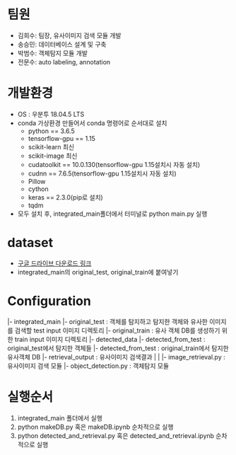 

# 팀원
- 김희수: 팀장, 유사이미지 검색 모듈 개발
- 송승민: 데이터베이스 설계 및 구축
- 박범수: 객체탐지 모듈 개발
- 전문수: auto labeling, annotation



# 개발환경
- OS : 우분투 18.04.5 LTS
- conda 가상환경 만들어서 conda 명령어로 순서대로 설치
  - python == 3.6.5
  - tensorflow-gpu == 1.15
  - scikit-learn 최신
  - scikit-image 최신
  - cudatoolkit == 10.0.130(tensorflow-gpu 1.15설치시 자동 설치)
  - cudnn == 7.6.5(tensorflow-gpu 1.15설치시 자동 설치)
  - Pillow
  - cython
  - keras == 2.3.0(pip로 설치)
  - tqdm
- 모두 설치 후, integrated_main폴더에서 터미널로 python main.py 실행

# dataset
- [구글 드라이브 다운로드 링크](https://docs.google.com/uc?export=download&id=1LUcWabcn_bu5u9iSkQN7LKuIzLStX832?usp=sharing)
- integrated_main의 original_test, original_train에 붙여넣기

# Configuration
|- integrated_main
 |- original_test : 객체를 탐지하고 탐지한 객체와 유사한 이미지를 검색할 test input 이미지 디렉토리
 |- original_train : 유사 객체 DB를 생성하기 위한 train input 이미지 디렉토리
 |- detected_data
  |- detected_from_test : original_test에서 탐지한 객체들
  |- detected_from_test : original_train에서 탐지한 유사객체 DB
 |- retrieval_output : 유사이미지 검색결과
 |
 |
 |- image_retrieval.py : 유사이미지 검색 모듈
 |- object_detection.py : 객체탐지 모듈



# 실행순서
1. integrated_main 폴더에서 실행
2. python makeDB.py 혹은 makeDB.ipynb 순차적으로 실행
3. python detected_and_retrieval.py 혹은 detected_and_retrieval.ipynb 순차적으로 실행